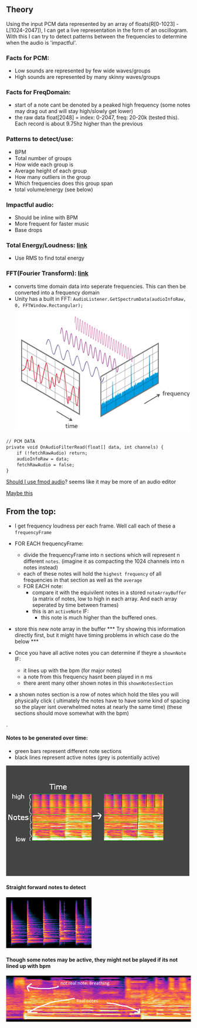 ## Theory

Using the input PCM data represented by an array of floats(R[0-1023] - L[1024-2047]), I can get a live representation in the form of an oscillogram.
With this I can try to detect patterns between the frequencies to determine when the audio is 'impactful'.


### Facts for PCM:
* Low sounds are represented by few wide waves/groups
* High sounds are represented by many skinny waves/groups

### Facts for FreqDomain:
* start of a note cant be denoted by a peaked high frequency (some notes may drag out and will stay high/slowly get lower)
* the raw data float[2048] = index: 0-2047, freq: 20-20k (tested this). Each record is about 9.75hz higher than the previous

### Patterns to detect/use:
* BPM
* Total number of groups
* How wide each group is
* Average height of each group
* How many outliers in the group
* Which frequencies does this group span
* total volume/energy (see below)

### Impactful audio:
* Should be inline with BPM
* More frequent for faster music
* Base drops

### Total Energy/Loudness: [link](https://dsp.stackexchange.com/questions/2951/loudness-of-pcm-stream/2953#2953)
* Use RMS to find total energy


### FFT(Fourier Transform): [link](https://www.codeproject.com/KB/audio-video/SoundViewer.aspx)
* converts time domain data into seperate frequencies. This can then be converted into a frequency domain
* Unity has a built in FFT: `AudioListener.GetSpectrumData(audioInfoRaw, 0, FFTWindow.Rectangular);`
![fft](Images/Testing/fft.png)

```
// PCM DATA
private void OnAudioFilterRead(float[] data, int channels) {
    if (!fetchRawAudio) return;
    audioInfoRaw = data;
    fetchRawAudio = false;
}
```


[Should I use fmod audio](https://www.fmod.com/docs/2.01/unity/user-guide.html)? seems like it may be more of an audio editor

[Maybe this](https://discussions.unity.com/t/how-to-do-a-fft-in-unity/139527/3)



## From the top:

 * I get frequency loudness per each frame. Well call each of these a `frequencyFrame`
 * FOR EACH frequencyFrame:
    * divide the frequencyFrame into n sections which will represent n different `notes`.         (imagine it as compacting the 1024 channels into n notes instead)
    * each of these notes will hold the `highest frequency` of all frequencies in that section as well as the `average`
    * FOR EACH note:
        * compare it with the equivilent notes in a stored `noteArrayBuffer` (a matrix of notes, low to high in each array. And each array seperated by time between frames)
        * this is an `activeNote` IF:
            * this note is much higher than the buffered ones.
 * store this new note array in the buffer
 *** Try showing this information directly first, but it might have timing problems in which case do the below ***

 * Once you have all active notes you can determine if theyre a `shownNote` IF:
    * it lines up with the bpm (for major notes)
    * a note from this frequency hasnt been played in n ms
    * there arent many other shown notes in this `shownNotesSection`
 * a shown notes section is a row of notes which hold the tiles you will physically click ( ultimately the notes have to have some kind of spacing so the player isnt overwhelmed notes at nearly the same time) (these sections should move somewhat with the bpm)

.

#### Notes to be generated over time:
 * green bars represent different note sections
 * black lines represent active notes (grey is potentially active)

![Bad notes](./Images/Theory/noteExample.png)

#### Straight forward notes to detect
 ![Bad notes](./Images/Theory/specNotes.png)

#### Though some notes may be active, they might not be played if its not lined up with bpm
 ![Bad notes](./Images/Theory/specNotes2.png)
